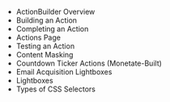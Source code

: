 - ActionBuilder Overview
- Building an Action
- Completing an Action
- Actions Page
- Testing an Action
- Content Masking
- Countdown Ticker Actions (Monetate-Built)
- Email Acquisition Lightboxes
- Lightboxes
- Types of CSS Selectors
